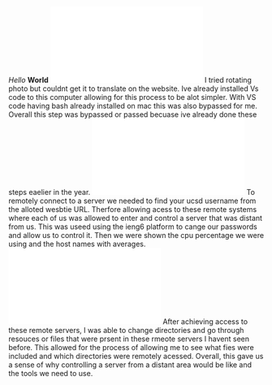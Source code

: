 *Hello* **World**
![image](1212.pdf)
I tried rotating photo but couldnt get it to translate on the website.
Ive already installed Vs code to this computer allowing for this process to be alot simpler. With VS code having bash already installed on mac this was also bypassed for me. Overall this step was bypassed or passed becuase ive already done these steps eaelier in the year.
![Image](cse12lab.pdf) 
To remotely connect to a server we needed to find your ucsd username from the alloted wesbtie URL. Therfore allowing acess to these remote systems where each of us was allowed to enter and control a server that was distant from us. This was useed using the ieng6 platform to cange our passwords and allow us to control it. Then we were shown the cpu percentage we were using and the host names with averages.
![Image](cse12.pdf) 
After achieving access to these remote servers, I was able to change directories and go through resouces or files that were prsent in these rmeote servers I havent seen before. This allowed for the process of allowing me to see what fies were included and which directories were remotely acessed. Overall, this gave us a sense of why controlling a server from a distant area would be like and the tools we need to use.
